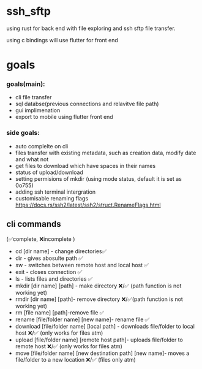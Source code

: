 # ssh_sftp

using rust for back end with file exploring and ssh sftp file transfer.

using c bindings will use flutter for front end 

# goals 
### goals(main):

* cli file transfer
* sql databse(previous connections and relavitve file path)
* gui implimenation
* export to mobile using flutter front end

### side goals:

* auto complelte on cli 
* files transfer with existing metadata, such as creation data, modify date and what not
* get files to download which have spaces in their names 
* status of upload/download
* setting permisions of mkdir (using mode status, default it is set as 0o755)
* adding ssh terminal intergration
* customisable renaming flags https://docs.rs/ssh2/latest/ssh2/struct.RenameFlags.html
    
## cli commands 
(✅complete, ❌incomplete )
- cd [dir name] - change directories✅
- dir - gives abosulte path ✅
- sw - switches between remote host and local host ✅
- exit - closes connection ✅
- ls - lists files and directories ✅
- mkdir [dir name] [path] - make directory ❌/✅ (path function is not working yet)
- rmdir [dir name] [path]- remove directory ❌/✅(path function is not working yet)
- rm [file name] [path]-remove file ✅
- rename [file/folder name] [new name]- rename file ✅
- download [file/folder name] [local path] - downloads file/folder to local host ❌/✅ (only works for files atm)
- upload [file/folder name] [remote host path]- uploads file/folder to remote host ❌/✅ (only works for files atm)
- move [file/folder name] [new destination path] [new name]- moves a file/folder to a new location ❌/✅ (files only atm)
